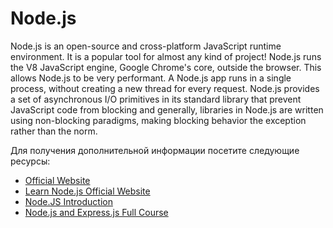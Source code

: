 # Node.js

Node.js is an open-source and cross-platform JavaScript runtime environment. It is a popular tool for almost any kind of project! Node.js runs the V8 JavaScript engine, Google Chrome's core, outside the browser. This allows Node.js to be very performant. A Node.js app runs in a single process, without creating a new thread for every request. Node.js provides a set of asynchronous I/O primitives in its standard library that prevent JavaScript code from blocking and generally, libraries in Node.js are written using non-blocking paradigms, making blocking behavior the exception rather than the norm.

Для получения дополнительной информации посетите следующие ресурсы:

- [Official Website](https://nodejs.org/en/about/)
- [Learn Node.js Official Website](https://nodejs.dev/en/learn/)
- [Node.JS Introduction](https://www.w3schools.com/nodejs/nodejs_intro.asp)
- [Node.js and Express.js Full Course](https://www.youtube.com/watch?v=Oe421EPjeBE)